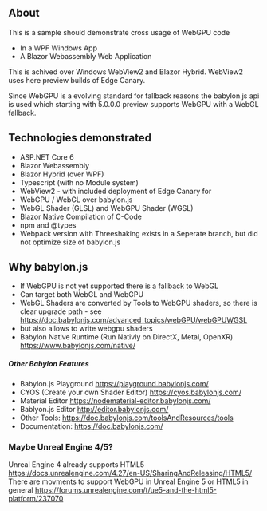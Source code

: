 ## About

This is a sample should demonstrate cross usage of WebGPU code
- In a WPF Windows App
- A Blazor Webassembly Web Application

This is achived over Windows WebView2 and Blazor Hybrid.
WebView2 uses here preview builds of Edge Canary.

Since WebGPU is a evolving standard for fallback reasons the babylon.js api
is used which starting with 5.0.0.0 preview supports WebGPU with a WebGL fallback.

## Technologies demonstrated
- ASP.NET Core 6
- Blazor Webassembly
- Blazor Hybrid (over WPF)
- Typescript (with no Module system)
- WebView2 - with included deployment of Edge Canary for 
- WebGPU / WebGL over babylon.js
- WebGL Shader (GLSL) and WebGPU Shader (WGSL)
- Blazor Native Compilation of C-Code
- npm and @types
- Webpack version with Threeshaking exists in a Seperate branch, but did not optimize size of babylon.js

## Why babylon.js

- If WebGPU is not yet supported there is a fallback to WebGL
- Can target both WebGL and WebGPU
- WebGL Shaders are converted by Tools to WebGPU shaders, so there is clear upgrade path - see https://doc.babylonjs.com/advanced_topics/webGPU/webGPUWGSL
- but also allows to write webgpu shaders
- Babylon Native Runtime (Run Nativly on DirectX, Metal, OpenXR) https://www.babylonjs.com/native/ 

##### Other Babylon Features

- Babylon.js Playground https://playground.babylonjs.com/
- CYOS (Create your own Shader Editor) https://cyos.babylonjs.com/
- Material Editor https://nodematerial-editor.babylonjs.com/
- Bablyon.js Editor http://editor.babylonjs.com/
- Other Tools: https://doc.babylonjs.com/toolsAndResources/tools
- Documentation: https://doc.babylonjs.com/

### Maybe Unreal Engine 4/5?

Unreal Engine 4 already supports HTML5 https://docs.unrealengine.com/4.27/en-US/SharingAndReleasing/HTML5/
There are movments to support WebGPU in Unreal Engine 5 or HTML5 in general https://forums.unrealengine.com/t/ue5-and-the-html5-platform/237070